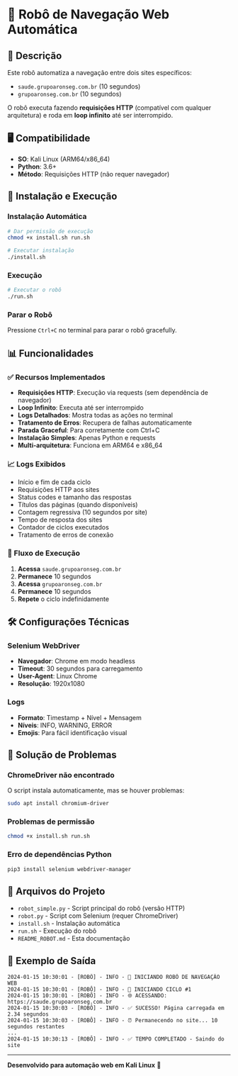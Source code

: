 # 🤖 Robô de Navegação Web Automática

## 📝 Descrição
Este robô automatiza a navegação entre dois sites específicos:
- `saude.grupoaronseg.com.br` (10 segundos)
- `grupoaronseg.com.br` (10 segundos)

O robô executa fazendo **requisições HTTP** (compatível com qualquer arquitetura) e roda em **loop infinito** até ser interrompido.

## 🖥️ Compatibilidade
- **SO**: Kali Linux (ARM64/x86_64)
- **Python**: 3.6+
- **Método**: Requisições HTTP (não requer navegador)

## 🚀 Instalação e Execução

### Instalação Automática
```bash
# Dar permissão de execução
chmod +x install.sh run.sh

# Executar instalação
./install.sh
```

### Execução
```bash
# Executar o robô
./run.sh
```

### Parar o Robô
Pressione `Ctrl+C` no terminal para parar o robô gracefully.

## 📊 Funcionalidades

### ✅ Recursos Implementados
- **Requisições HTTP**: Execução via requests (sem dependência de navegador)
- **Loop Infinito**: Executa até ser interrompido
- **Logs Detalhados**: Mostra todas as ações no terminal
- **Tratamento de Erros**: Recupera de falhas automaticamente
- **Parada Graceful**: Para corretamente com Ctrl+C
- **Instalação Simples**: Apenas Python e requests
- **Multi-arquitetura**: Funciona em ARM64 e x86_64

### 📈 Logs Exibidos
- Início e fim de cada ciclo
- Requisições HTTP aos sites
- Status codes e tamanho das respostas
- Títulos das páginas (quando disponíveis)
- Contagem regressiva (10 segundos por site)
- Tempo de resposta dos sites
- Contador de ciclos executados
- Tratamento de erros de conexão

### 🔄 Fluxo de Execução
1. **Acessa** `saude.grupoaronseg.com.br`
2. **Permanece** 10 segundos
3. **Acessa** `grupoaronseg.com.br`
4. **Permanece** 10 segundos
5. **Repete** o ciclo indefinidamente

## 🛠️ Configurações Técnicas

### Selenium WebDriver
- **Navegador**: Chrome em modo headless
- **Timeout**: 30 segundos para carregamento
- **User-Agent**: Linux Chrome
- **Resolução**: 1920x1080

### Logs
- **Formato**: Timestamp + Nível + Mensagem
- **Níveis**: INFO, WARNING, ERROR
- **Emojis**: Para fácil identificação visual

## 🚨 Solução de Problemas

### ChromeDriver não encontrado
O script instala automaticamente, mas se houver problemas:
```bash
sudo apt install chromium-driver
```

### Problemas de permissão
```bash
chmod +x install.sh run.sh
```

### Erro de dependências Python
```bash
pip3 install selenium webdriver-manager
```

## 📄 Arquivos do Projeto
- `robot_simple.py` - Script principal do robô (versão HTTP)
- `robot.py` - Script com Selenium (requer ChromeDriver)
- `install.sh` - Instalação automática
- `run.sh` - Execução do robô
- `README_ROBOT.md` - Esta documentação

## 🔧 Exemplo de Saída
```
2024-01-15 10:30:01 - [ROBÔ] - INFO - 🤖 INICIANDO ROBÔ DE NAVEGAÇÃO WEB
2024-01-15 10:30:01 - [ROBÔ] - INFO - 🔄 INICIANDO CICLO #1
2024-01-15 10:30:01 - [ROBÔ] - INFO - 🌐 ACESSANDO: https://saude.grupoaronseg.com.br
2024-01-15 10:30:03 - [ROBÔ] - INFO - ✅ SUCESSO! Página carregada em 2.34 segundos
2024-01-15 10:30:03 - [ROBÔ] - INFO - ⏰ Permanecendo no site... 10 segundos restantes
...
2024-01-15 10:30:13 - [ROBÔ] - INFO - ✅ TEMPO COMPLETADO - Saindo do site
```

---
**Desenvolvido para automação web em Kali Linux** 🐉